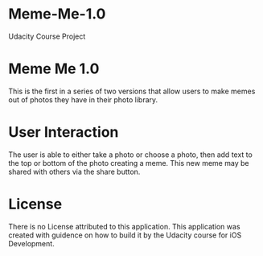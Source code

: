 # Meme-Me-1.0
Udacity Course Project
# Meme Me 1.0
This is the first in a series of two versions that allow users to make memes out of photos they have in their photo library.

# User Interaction
The user is able to either take a photo or choose a photo, then add text to the top or bottom of the photo creating a meme.
This new meme may be shared with others via the share button.

# License
There is no License attributed to this application.
This application was created with guidence on how to build it by the Udacity course for iOS Development.

